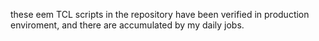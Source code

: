 these eem TCL scripts in the repository have been verified in production enviroment, and there are accumulated by my daily jobs. 
